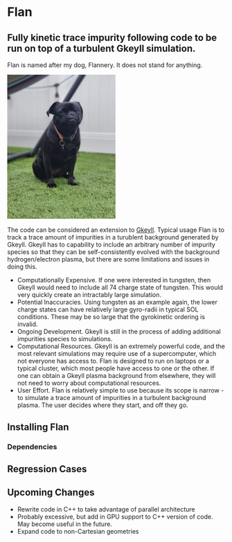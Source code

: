 # Flan
## Fully kinetic trace impurity following code to be run on top of a turbulent Gkeyll simulation. 

Flan is named after my dog, Flannery. It does not stand for anything. 

<img src="https://github.com/shawnzamperini/flan/blob/main/docs/flan_image.jpg" width="250">

The code can be considered an extension to [Gkeyll](https://gkeyll.readthedocs.io/en/latest/install.html). Typical usage Flan is to track a trace amount of impurities in a turublent background generated by Gkeyll. Gkeyll has to capability to include an arbitrary number of impurity species so that they can be self-consistently evolved with the background hydrogen/electron plasma, but there are some limitations and issues in doing this.

- Computationally Expensive. If one were interested in tungsten, then Gkeyll would need to include all 74 charge state of tungsten. This would very quickly create an intractably large simulation.
- Potential Inaccuracies. Using tungsten as an example again, the lower charge states can have relatively large gyro-radii in typical SOL conditions. These may be so large that the gyrokinetic ordering is invalid.
- Ongoing Development. Gkeyll is still in the process of adding additional impurities species to simulations.
- Computational Resources. Gkeyll is an extremely powerful code, and the most relevant simulations may require use of a supercomputer, which not everyone has access to. Flan is designed to run on laptops or a typical cluster, which most people have access to one or the other. If one can obtain a Gkeyll plasma background from elsewhere, they will not need to worry about computational resources.
- User Effort. Flan is relatively simple to use because its scope is narrow - to simulate a trace amount of impurities in a turbulent background plasma. The user decides where they start, and off they go.

## Installing Flan

### Dependencies

## Regression Cases

## Upcoming Changes

- Rewrite code in C++ to take advantage of parallel architecture
- Probably excessive, but add in GPU support to C++ version of code. May become useful in the future.
- Expand code to non-Cartesian geometries
